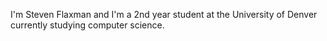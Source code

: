 I'm Steven Flaxman and I'm a 2nd year student at the University of Denver currently studying computer science. 
